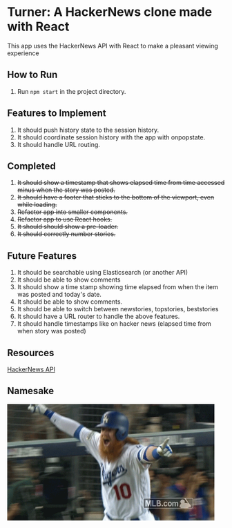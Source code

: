 # Turner: A HackerNews clone made with React
This app uses the HackerNews API with React to make a pleasant viewing experience

## How to Run
1. Run `npm start` in the project directory.

## Features to Implement
1. It should push history state to the session history.
2. It should coordinate session history with the app with onpopstate.
3. It should handle URL routing.

## Completed
1. ~~It should show a timestamp that shows elapsed time from time accessed minus when the story was posted.~~
2. ~~It should have a footer that sticks to the bottom of the viewport, even while loading.~~
3. ~~Refactor app into smaller components.~~
4. ~~Refactor app to use React hooks.~~
5. ~~It should should show a pre-loader.~~
6. ~~It should correctly number stories.~~

## Future Features
1. It should be searchable using Elasticsearch (or another API)
2. It should be able to show comments
3. It should show a time stamp showing time elapsed from when the item was posted and today's date.
4. It should be able to show comments.
5. It should be able to switch between newstories, topstories, beststories
6. It should have a URL router to handle the above features.
7. It should handle timestamps like on hacker news (elapsed time from when story was posted)

## Resources
[HackerNews API](https://github.com/HackerNews/API)

## Namesake
![](turner.gif)
